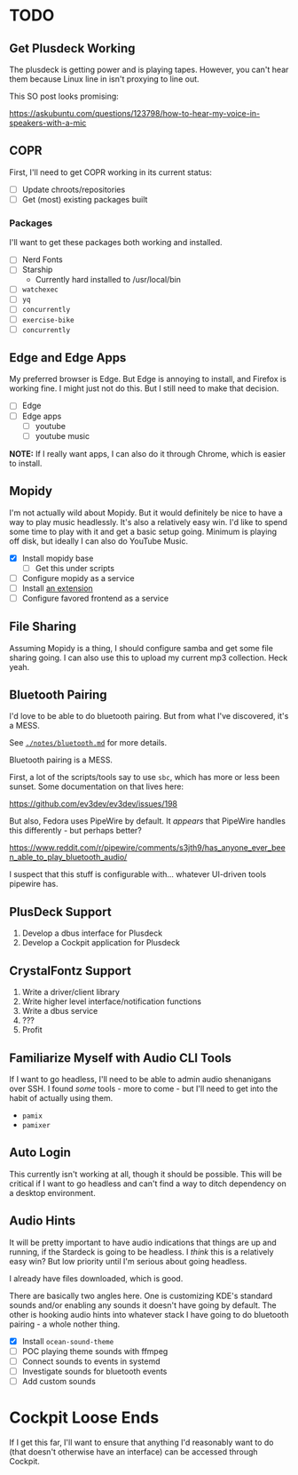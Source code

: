 # TODO

## Get Plusdeck Working

The plusdeck is getting power and is playing tapes. However, you can't hear them because Linux line in isn't proxying to line out.

This SO post looks promising:

<https://askubuntu.com/questions/123798/how-to-hear-my-voice-in-speakers-with-a-mic>

## COPR

First, I'll need to get COPR working in its current status:

- [ ] Update chroots/repositories
- [ ] Get (most) existing packages built

### Packages

I'll want to get these packages both working and installed.

- [ ] Nerd Fonts
- [ ] Starship
  - Currently hard installed to /usr/local/bin
- [ ] `watchexec`
- [ ] `yq`
- [ ] `concurrently`
- [ ] `exercise-bike`
- [ ] `concurrently`

## Edge and Edge Apps

My preferred browser is Edge. But Edge is annoying to install, and Firefox is working fine. I might just not do this. But I still need to make that decision.

- [ ] Edge
- [ ] Edge apps
  - [ ] youtube
  - [ ] youtube music

**NOTE:** If I really want apps, I can also do it through Chrome, which is easier to install.

## Mopidy

I'm not actually wild about Mopidy. But it would definitely be nice to have a way to play music headlessly. It's also a relatively easy win. I'd like to spend some time to play with it and get a basic setup going. Minimum is playing off disk, but ideally I can also do YouTube Music.

- [x] Install mopidy base
  - [ ] Get this under scripts
- [ ] Configure mopidy as a service
- [ ] Install [an extension](https://mopidy.com/ext/)
- [ ] Configure favored frontend as a service

## File Sharing

Assuming Mopidy is a thing, I should configure samba and get some file sharing going. I can also use this to upload my current mp3 collection. Heck yeah.

## Bluetooth Pairing

I'd love to be able to do bluetooth pairing. But from what I've discovered, it's a MESS.

See [`./notes/bluetooth.md`](./notes/bluetooth.md) for more details.

Bluetooth pairing is a MESS.

First, a lot of the scripts/tools say to use `sbc`, which has more or less
been sunset. Some documentation on that lives here:

<https://github.com/ev3dev/ev3dev/issues/198>

But also, Fedora uses PipeWire by default. It _appears_ that PipeWire handles
this differently - but perhaps better?

<https://www.reddit.com/r/pipewire/comments/s3jth9/has_anyone_ever_been_able_to_play_bluetooth_audio/>

I suspect that this stuff is configurable with... whatever UI-driven tools
pipewire has.

## PlusDeck Support

1. Develop a dbus interface for Plusdeck
2. Develop a Cockpit application for Plusdeck

## CrystalFontz Support

1. Write a driver/client library
2. Write higher level interface/notification functions
3. Write a dbus service
4. ???
5. Profit

## Familiarize Myself with Audio CLI Tools

If I want to go headless, I'll need to be able to admin audio shenanigans over SSH. I found *some* tools - more to come - but I'll need to get into the habit of actually using them.

- `pamix`
- `pamixer`

## Auto Login

This currently isn't working at all, though it should be possible. This will be critical if I want to go headless and can't find a way to ditch dependency on a desktop environment.

## Audio Hints

It will be pretty important to have audio indications that things are up and running, if the Stardeck is going to be headless. I *think* this is a relatively easy win? But low priority until I'm serious about going headless.

I already have files downloaded, which is good.

There are basically two angles here. One is customizing KDE's standard sounds and/or enabling any sounds it doesn't have going by default. The other is hooking audio hints into whatever stack I have going to do bluetooth pairing - a whole nother thing.

- [x] Install `ocean-sound-theme`
- [ ] POC playing theme sounds with ffmpeg
- [ ] Connect sounds to events in systemd
- [ ] Investigate sounds for bluetooth events
- [ ] Add custom sounds

# Cockpit Loose Ends

If I get this far, I'll want to ensure that anything I'd reasonably want to do (that doesn't otherwise have an interface) can be accessed through Cockpit.
